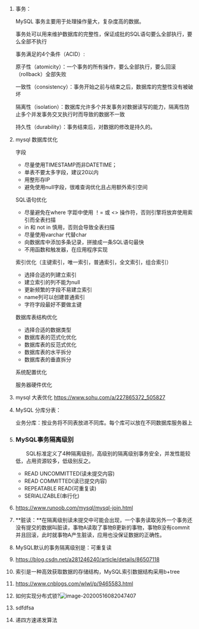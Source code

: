 1. 事务：

   MySQL 事务主要用于处理操作量大，复杂度高的数据。

   事务处可以用来维护数据库的完整性，保证成批的SQL语句要么全部执行，要么全部不执行

   事务满足的4个条件（ACID）:

   原子性（atomicity）：一个事务的所有操作，要么全部执行，要么回滚（rollback）全部失败

   一致性（consistency）：事务开始之前与结束之后，数据库的完整性没有被破坏

   隔离性（isolation）：数据库允许多个并发事务对数据读写的能力，隔离性防止多个并发事务交叉执行时而导致的数据不一致

   持久性（durability）：事务结束后，对数据的修改是持久的。

2. mysql 数据库优化

   字段

   - 尽量使用TIMESTAMP而非DATETIME；
   - 单表不要太多字段，建议20以内
   - 用整形存IP
   - 避免使用null字段，很难查询优化且占用额外索引空间

   SQL语句优化

   - 尽量避免在where 字距中使用 ！= 或 <> 操作符，否则引擎将放弃使用索引而全表扫描
   - in 和 not in 慎用，否则会导致全表扫描
   - 尽量使用varchar 代替char 
   - 向数据库中添加多条记录，拼接成一条SQL语句最快
   - 不用函数和触发器，在应用程序实现

   索引优化（主键索引，唯一索引，普通索引，全文索引，组合索引）

   - 选择合适的列建立索引
   - 建立索引的列不能为null
   - 更新频繁的字段不易建立索引
   - name列可以创建普通索引
   - 字符字段最好不要做主键

   数据库表结构优化

   - 选择合适的数据类型
   - 数据库表的范式化优化
   - 数据库表的反范式优化
   - 数据库表的水平拆分
   - 数据库表的垂直拆分

   系统配置优化

   服务器硬件优化

3. mysql 大表优化 https://www.sohu.com/a/227865372_505827

4. MySQL 分库分表：

   业务分库：按业务将不同表放进不同库。每个库可以放在不同数据库服务器上

5. ### MySQL事务隔离级别

   　　SQL标准定义了4种隔离级别，高级别的隔离级别事务安全，并发性能较低，占用资源较多，低级别反之。

   - READ UNCOMMITTED(读未提交内容)
   - READ COMMITTED(读已提交内容)
   - REPEATABLE READ(可重复读)
   - SERIALIZABLE(串行化)

6. https://www.runoob.com/mysql/mysql-join.html

7. **脏读：**在隔离级别读未提交中可能会出现，一个事务读取另外一个事务还没有提交的数据叫脏读，事物A读取了事物B更新的事物，事物B没有commit并且回滚，此时就事物A产生脏读，应用也没保证数据的正确性。

8. MySQL默认的事务隔离级别是：可重复读

9. https://blog.csdn.net/a281246240/article/details/86507118

10. 索引是一种高效获取数据的存储结构，MySQL索引数据结构采用b+tree

11. https://www.cnblogs.com/wlwl/p/9465583.html

12. 如何实现分布式锁?![image-20200516082047407](https://home08.oss-cn-hangzhou.aliyuncs.com/tmp/image-20200516082047407.png)

13. sdfdfsa 

14. 递四方速递发算法